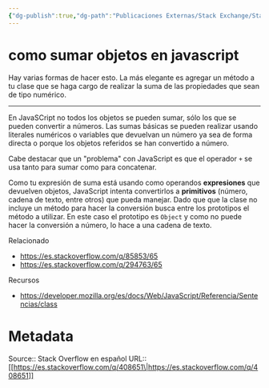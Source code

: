 ```yaml
---
{"dg-publish":true,"dg-path":"Publicaciones Externas/Stack Exchange/Stack Overflow en español/es.stackoverflow.com-408651.md","permalink":"/publicaciones-externas/stack-exchange/stack-overflow-en-espanol/es-stackoverflow-com-408651/","title":"como sumar objetos en javascript","hide":true,"noteIcon":"default","created":"2024-04-03T12:49:10.355-06:00","updated":"2024-04-05T16:43:56.822-06:00"}
---
```


# como sumar objetos en javascript

Hay varias formas de hacer esto. La más elegante es agregar un método a tu clase que se haga cargo de realizar la suma de las propiedades que sean de tipo numérico.

<hr>

En JavaSCript no todos los objetos se pueden sumar, sólo los que se pueden convertir a números. Las sumas básicas se pueden realizar usando literales numéricos o variables que devuelvan un número ya sea de forma directa o porque los objetos referidos se han convertido a número.  

Cabe destacar que un "problema" con JavaScript es que el operador `+` se usa tanto para sumar como para concatenar. 

Como tu expresión de suma está usando como operandos **expresiones** que devuelven objetos, JavaScript intenta convertirlos a **primitivos** (número,  cadena de texto, entre otros) que pueda manejar. Dado que que la clase no incluye un método para hacer la conversión busca entre los prototipos el método a utilizar. En este caso el prototipo es `Object` y como no puede hacer la conversión a número, lo hace a una cadena de texto.

Relacionado


- https://es.stackoverflow.com/q/85853/65
- https://es.stackoverflow.com/q/294763/65

Recursos

- https://developer.mozilla.org/es/docs/Web/JavaScript/Referencia/Sentencias/class

# Metadata
Source:: Stack Overflow en español
URL:: [[https://es.stackoverflow.com/q/408651\|https://es.stackoverflow.com/q/408651]]

